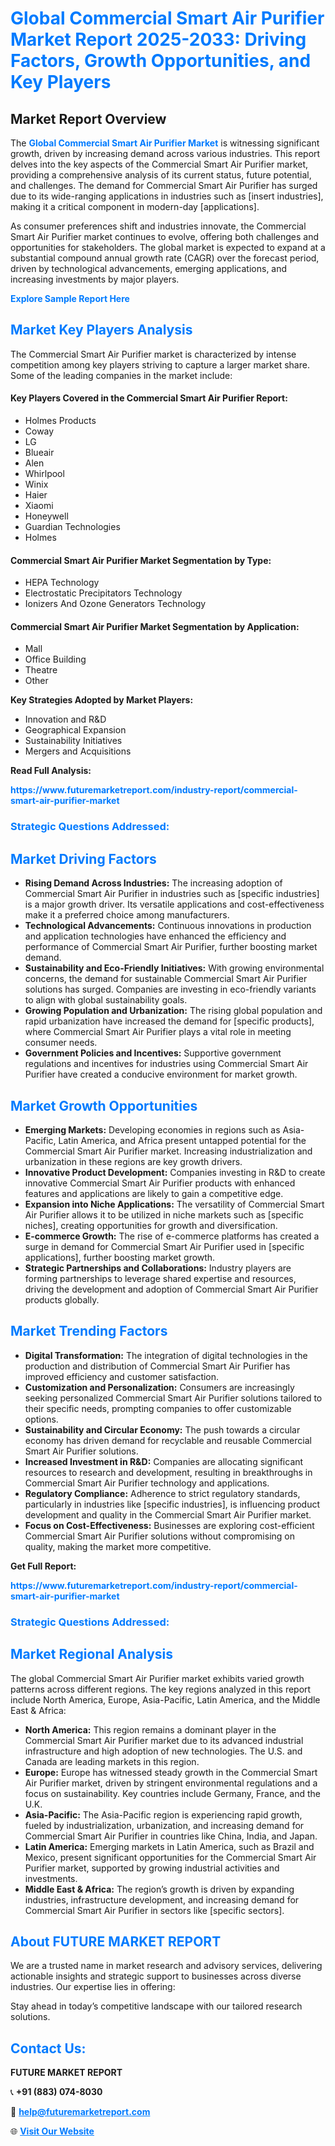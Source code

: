 <h1 style="color: #007BFF;">Global Commercial Smart Air Purifier Market Report 2025-2033: Driving Factors, Growth Opportunities, and Key Players</h1>

<section id="overview">
<h2>Market Report Overview</h2>
<p>The <a href="https://www.futuremarketreport.com/industry-report/commercial-smart-air-purifier-market" style="color: #007BFF; text-decoration: none;"><strong>Global Commercial Smart Air Purifier Market</strong></a> is witnessing significant growth, driven by increasing demand across various industries. This report delves into the key aspects of the Commercial Smart Air Purifier market, providing a comprehensive analysis of its current status, future potential, and challenges. The demand for Commercial Smart Air Purifier has surged due to its wide-ranging applications in industries such as [insert industries], making it a critical component in modern-day [applications].</p>
<p>As consumer preferences shift and industries innovate, the Commercial Smart Air Purifier market continues to evolve, offering both challenges and opportunities for stakeholders. The global market is expected to expand at a substantial compound annual growth rate (CAGR) over the forecast period, driven by technological advancements, emerging applications, and increasing investments by major players.</p>
</section>

<section id="overview">
<p><a href="https://www.futuremarketreport.com/request-sample/reportId=89911" style="color: #007BFF; text-decoration: none;"><strong>Explore Sample Report Here</strong></a></p>
</section>

<section id="key-players">
<h2 style="color: #007BFF;">Market Key Players Analysis</h2>
<p>The Commercial Smart Air Purifier market is characterized by intense competition among key players striving to capture a larger market share. Some of the leading companies in the market include:</p>
<h4>Key Players Covered in the Commercial Smart Air Purifier Report:</h4>
<ul><li>Holmes Products</li><li>Coway</li><li>LG</li><li>Blueair</li><li>Alen</li><li>Whirlpool</li><li>Winix</li><li>Haier</li><li>Xiaomi</li><li>Honeywell</li><li>Guardian Technologies</li><li>Holmes</li></ul>
<h4>Commercial Smart Air Purifier Market Segmentation by Type:</h4>
<ul><li>HEPA Technology</li><li>Electrostatic Precipitators Technology</li><li>Ionizers And Ozone Generators Technology</li></ul>

<h4>Commercial Smart Air Purifier Market Segmentation by Application:</h4>
<ul><li>Mall</li><li>Office Building</li><li>Theatre</li><li>Other</li></ul>
<p><strong>Key Strategies Adopted by Market Players:</strong></p>
<ul>
<li>Innovation and R&D</li>
<li>Geographical Expansion</li>
<li>Sustainability Initiatives</li>
<li>Mergers and Acquisitions</li>
</ul>
</section>

<section>
<p><strong>Read Full Analysis: </strong></p><a href="https://www.futuremarketreport.com/industry-report/commercial-smart-air-purifier-market" style="color: #007BFF; text-decoration: none;"><strong>https://www.futuremarketreport.com/industry-report/commercial-smart-air-purifier-market</strong></a>
<h3 style="color: #007BFF;">Strategic Questions Addressed:</h3>
</section>

<section id="driving-factors">
<h2 style="color: #007BFF;">Market Driving Factors</h2>
<ul>
<li><strong>Rising Demand Across Industries:</strong> The increasing adoption of Commercial Smart Air Purifier in industries such as [specific industries] is a major growth driver. Its versatile applications and cost-effectiveness make it a preferred choice among manufacturers.</li>
<li><strong>Technological Advancements:</strong> Continuous innovations in production and application technologies have enhanced the efficiency and performance of Commercial Smart Air Purifier, further boosting market demand.</li>
<li><strong>Sustainability and Eco-Friendly Initiatives:</strong> With growing environmental concerns, the demand for sustainable Commercial Smart Air Purifier solutions has surged. Companies are investing in eco-friendly variants to align with global sustainability goals.</li>
<li><strong>Growing Population and Urbanization:</strong> The rising global population and rapid urbanization have increased the demand for [specific products], where Commercial Smart Air Purifier plays a vital role in meeting consumer needs.</li>
<li><strong>Government Policies and Incentives:</strong> Supportive government regulations and incentives for industries using Commercial Smart Air Purifier have created a conducive environment for market growth.</li>
</ul>
</section>

<section id="growth-opportunities">
<h2 style="color: #007BFF;">Market Growth Opportunities</h2>
<ul>
<li><strong>Emerging Markets:</strong> Developing economies in regions such as Asia-Pacific, Latin America, and Africa present untapped potential for the Commercial Smart Air Purifier market. Increasing industrialization and urbanization in these regions are key growth drivers.</li>
<li><strong>Innovative Product Development:</strong> Companies investing in R&D to create innovative Commercial Smart Air Purifier products with enhanced features and applications are likely to gain a competitive edge.</li>
<li><strong>Expansion into Niche Applications:</strong> The versatility of Commercial Smart Air Purifier allows it to be utilized in niche markets such as [specific niches], creating opportunities for growth and diversification.</li>
<li><strong>E-commerce Growth:</strong> The rise of e-commerce platforms has created a surge in demand for Commercial Smart Air Purifier used in [specific applications], further boosting market growth.</li>
<li><strong>Strategic Partnerships and Collaborations:</strong> Industry players are forming partnerships to leverage shared expertise and resources, driving the development and adoption of Commercial Smart Air Purifier products globally.</li>
</ul>
</section>

<section id="trending-factors">
<h2 style="color: #007BFF;">Market Trending Factors</h2>
<ul>
<li><strong>Digital Transformation:</strong> The integration of digital technologies in the production and distribution of Commercial Smart Air Purifier has improved efficiency and customer satisfaction.</li>
<li><strong>Customization and Personalization:</strong> Consumers are increasingly seeking personalized Commercial Smart Air Purifier solutions tailored to their specific needs, prompting companies to offer customizable options.</li>
<li><strong>Sustainability and Circular Economy:</strong> The push towards a circular economy has driven demand for recyclable and reusable Commercial Smart Air Purifier solutions.</li>
<li><strong>Increased Investment in R&D:</strong> Companies are allocating significant resources to research and development, resulting in breakthroughs in Commercial Smart Air Purifier technology and applications.</li>
<li><strong>Regulatory Compliance:</strong> Adherence to strict regulatory standards, particularly in industries like [specific industries], is influencing product development and quality in the Commercial Smart Air Purifier market.</li>
<li><strong>Focus on Cost-Effectiveness:</strong> Businesses are exploring cost-efficient Commercial Smart Air Purifier solutions without compromising on quality, making the market more competitive.</li>
</ul>
</section>

<section>
<p><strong>Get Full Report: </strong></p><a href="https://www.futuremarketreport.com/industry-report/commercial-smart-air-purifier-market" style="color: #007BFF; text-decoration: none;"><strong>https://www.futuremarketreport.com/industry-report/commercial-smart-air-purifier-market</strong></a>
<h3 style="color: #007BFF;">Strategic Questions Addressed:</h3>
</section>


<section id="regional-analysis">
<h2 style="color: #007BFF;">Market Regional Analysis</h2>
<p>The global Commercial Smart Air Purifier market exhibits varied growth patterns across different regions. The key regions analyzed in this report include North America, Europe, Asia-Pacific, Latin America, and the Middle East & Africa:</p>
<ul>
<li><strong>North America:</strong> This region remains a dominant player in the Commercial Smart Air Purifier market due to its advanced industrial infrastructure and high adoption of new technologies. The U.S. and Canada are leading markets in this region.</li>
<li><strong>Europe:</strong> Europe has witnessed steady growth in the Commercial Smart Air Purifier market, driven by stringent environmental regulations and a focus on sustainability. Key countries include Germany, France, and the U.K.</li>
<li><strong>Asia-Pacific:</strong> The Asia-Pacific region is experiencing rapid growth, fueled by industrialization, urbanization, and increasing demand for Commercial Smart Air Purifier in countries like China, India, and Japan.</li>
<li><strong>Latin America:</strong> Emerging markets in Latin America, such as Brazil and Mexico, present significant opportunities for the Commercial Smart Air Purifier market, supported by growing industrial activities and investments.</li>
<li><strong>Middle East & Africa:</strong> The region’s growth is driven by expanding industries, infrastructure development, and increasing demand for Commercial Smart Air Purifier in sectors like [specific sectors].</li>
</ul>
</section>

<footer>
<h2 style="color: #007BFF;">About FUTURE MARKET REPORT</h2>
<p>We are a trusted name in market research and advisory services, delivering actionable insights and strategic support to businesses across diverse industries. Our expertise lies in offering:</p>

<p>Stay ahead in today’s competitive landscape with our tailored research solutions.</p>

<h2 style="color: #007BFF;">Contact Us:</h2>
<p><strong>FUTURE MARKET REPORT</strong></p>
<p>📞 <strong>+91 (883) 074-8030</strong></p>
<p>📧 <strong><a href="mailto:help@futuremarketreport.com" style="color: #007BFF;">help@futuremarketreport.com</a></strong></p>
<p>🌐 <strong><a href="https://www.futuremarketreport.com/" style="color: #007BFF;">Visit Our Website</a></strong></p>
</footer>
